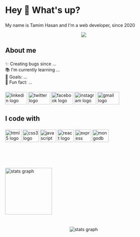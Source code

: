 <h1 align="left">Hey 👋 What's up?</h1>

###

<p align="left">My name is Tamim Hasan and I'm a web developer, since 2020 </p>
<div align="center">
  <img height="auto" src="https://scontent.fdac68-1.fna.fbcdn.net/v/t39.30808-6/320019962_1231655280781787_4872178711854131663_n.jpg?_nc_cat=108&ccb=1-7&_nc_sid=730e14&_nc_eui2=AeHEEhh8YjGGPIQQmLm-qAl8DrOnvJ8QUCwOs6e8nxBQLMe_L3s8UcldZp7bS3w6kAcwjg_qOboKLjLTnkx25BpF&_nc_ohc=_1NvZyVnZEoAX8kr2Aj&_nc_zt=23&_nc_ht=scontent.fdac68-1.fna&oh=00_AfDWetdBr40uRzSZV84zkRPPx9WvBMaIF3iHQtGSYd0_oA&oe=6417464A"  />
</div>

###

<h2 align="left">About me</h2>

###

<p align="left">✨ Creating bugs since ...<br>📚 I'm currently learning ...<br>🎯 Goals: ...<br>🎲 Fun fact: ...</p>

###
<div align="left">
  <img src="https://raw.githubusercontent.com/maurodesouza/profile-readme-generator/master/src/assets/icons/social/linkedin/default.svg" width="70" height="40" alt="linkedin logo"  />
  <img src="https://raw.githubusercontent.com/maurodesouza/profile-readme-generator/master/src/assets/icons/social/twitter/default.svg" width="70" height="40" alt="twitter logo"  />
  <img src="https://raw.githubusercontent.com/maurodesouza/profile-readme-generator/master/src/assets/icons/social/facebook/default.svg" width="70" height="40" alt="facebook logo"  />
  <img src="https://raw.githubusercontent.com/maurodesouza/profile-readme-generator/master/src/assets/icons/social/instagram/default.svg" width="70" height="40" alt="instagram logo"  />
  <img src="https://raw.githubusercontent.com/maurodesouza/profile-readme-generator/master/src/assets/icons/social/gmail/default.svg" width="70" height="40" alt="gmail logo"  />
</div>

###
<h2 align="left">I code with</h2>

###

<div align="left">
  <img src="https://cdn.jsdelivr.net/gh/devicons/devicon/icons/html5/html5-original.svg" height="40" width="52" alt="html5 logo"  />
  <img src="https://cdn.jsdelivr.net/gh/devicons/devicon/icons/css3/css3-original.svg" height="40" width="52" alt="css3 logo"  />
  <img src="https://cdn.jsdelivr.net/gh/devicons/devicon/icons/javascript/javascript-original.svg" height="40" width="52" alt="javascript logo"  />
  <img src="https://cdn.jsdelivr.net/gh/devicons/devicon/icons/react/react-original.svg" height="40" width="52" alt="react logo"  />
  <img src="https://cdn.jsdelivr.net/gh/devicons/devicon/icons/express/express-original.svg" height="40" width="52" alt="express logo"  />
  <img src="https://cdn.jsdelivr.net/gh/devicons/devicon/icons/mongodb/mongodb-original.svg" height="40" width="52" alt="mongodb logo"  />
</div>

###

<br clear="both">

###

<br clear="both">

<div align="left">
  <img src="https://github-readme-stats.vercel.app/api?hide_title=false&hide_rank=false&show_icons=true&include_all_commits=true&count_private=true&disable_animations=false&theme=merko&locale=en&hide_border=false&username=tamimhasandev" height="150" alt="stats graph"  />
</div>

###
<br clear="both">

<div align="center">
  <img src="https://profile-readme-generator.com/assets/snake.svg" alt="stats graph"  />
</div>

###
